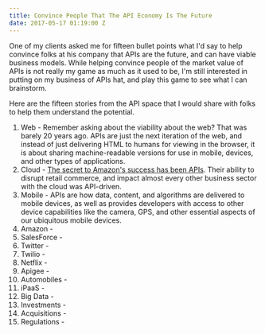 ```yaml
---
title: Convince People That The API Economy Is The Future
date: 2017-05-17 01:19:00 Z
---
```


One of my clients asked me for fifteen bullet points what I'd say to help convince folks at his company that APIs are the future, and can have viable business models. While helping convince people of the market value of APIs is not really my game as much as it used to be, I'm still interested in putting on my business of APIs hat, and play this game to see what I can brainstorm.

Here are the fifteen stories from the API space that I would share with folks to help them understand the potential.

1. Web - Remember asking about the viability about the web? That was barely 20 years ago. APIs are just the next iteration of the web, and instead of just delivering HTML to humans for viewing in the browser, it is about sharing machine-readable versions for use in mobile, devices, and other types of applications.
2. Cloud - [The secret to Amazon's success has been APIs](http://apievangelist.com/2012/01/12/the-secret-to-amazons-success-internal-apis/). Their ability to disrupt retail commerce, and impact almost every other business sector with the cloud was API-driven.
3. Mobile - APIs are how data, content, and algorithms are delivered to mobile devices, as well as provides developers with access to other device capabilities like the camera, GPS, and other essential aspects of our ubiquitous mobile devices.
4. Amazon - 
5. SalesForce - 
6. Twitter - 
7. Twilio - 
8. Netflix - 
9. Apigee - 
10. Automobiles - 
11. iPaaS - 
12. Big Data - 
13. Investments - 
14. Acquisitions -
15. Regulations - 
